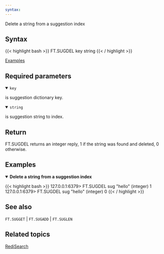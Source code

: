 ```yaml
---
syntax: 
---
```


Delete a string from a suggestion index

## Syntax

{{< highlight bash >}}
FT.SUGDEL key string
{{< / highlight >}}

[Examples](#examples)

## Required parameters

<details open>
<summary><code>key</code></summary>

is suggestion dictionary key.
</details>

<details open>
<summary><code>string</code></summary> 

is suggestion string to index.
</details>

## Return

FT.SUGDEL returns an integer reply, 1 if the string was found and deleted, 0 otherwise.

## Examples

<details open>
<summary><b>Delete a string from a suggestion index</b></summary>

{{< highlight bash >}}
127.0.0.1:6379> FT.SUGDEL sug "hello"
(integer) 1
127.0.0.1:6379> FT.SUGDEL sug "hello"
(integer) 0
{{< / highlight >}}
</details>

## See also

`FT.SUGGET` | `FT.SUGADD` | `FT.SUGLEN` 

## Related topics

[RediSearch](/docs/stack/search)